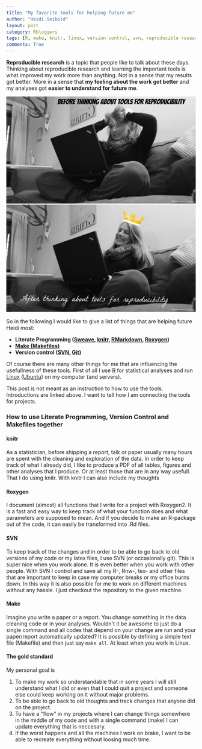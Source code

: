 ```yaml
---
title: "My favorite tools for helping future me"
author: "Heidi Seibold"
layout: post
category: Rbloggers
tags: [R, make, knitr, linux, version control, svn, reproducible research]
comments: True
---
```


**Reproducible research** is a topic that people like to talk about these days. 
Thinking about reproducible research and learning the important
tools is what improved my work more than anything. 
Not in a sense that my results got better. More 
in a sense that **my feeling about the work got better** and my analyses got 
**easier to understand for future me**. 

![before](/figure/source/heidi_before.jpg) 
![after](/figure/source/heidi_after.jpg) 

So in the following I would like to give a list of things that are helping 
future Heidi most:

- **Literate Programming ([Sweave](https://www.statistik.lmu.de/~leisch/Sweave/), [knitr](http://yihui.name/knitr/), [RMarkdown](http://rmarkdown.rstudio.com/), [Roxygen](https://cran.r-project.org/web/packages/roxygen2/vignettes/roxygen2.html))**
- **[Make (Makefiles)](http://www.gnu.org/software/make/manual/make.html)**
- **Version control ([SVN](https://subversion.apache.org/), [Git](https://git-scm.com))**

Of course there are many other things for me that are influencing the 
usefullness of these tools. First of all I use [R](https://www.r-project.org/) 
for statistical analyses and run   
[Linux](https://www.linux.com/) ([Ubuntu](http://www.ubuntu.com/)) on my
computer (and servers). 

This post is not meant as an instruction to how to use the tools. 
Introductions are linked above. I want to tell how I am connecting the tools
for projects. 

### How to use Literate Programming, Version Control and Makefiles together

#### knitr
As a statistician, before shipping a report, talk or paper usually many hours are
spent with the cleaning and exploration of the data. In order to keep track of what
I already did, I like to produce a PDF of all tables, figures and other analyses
that I produce. Or at least those that are in any way usefull. That I do using
knitr. With knitr I can also include my thoughts 

#### Roxygen
I document (almost) all functions that I write for a project with Roxygen2. It is
a fast and easy way to keep track of what your function does and what parameters 
are supposed to mean. And if you decide to make an R-package out of the code, it 
can easily be transformed into .Rd files.

#### SVN
To keep track of the changes and in order to be able to go back to old 
versions of my code or my latex files, I use SVN (or occasionally git). This is
super nice when you work alone. It is even better when you work with other people.
With SVN I control and save all my R-, Rnw-, tex- and other files that are 
important to keep in case my computer breaks or my office burns down. In this 
way it is also possible for me to work on different machines without any hassle.
I just checkout the repository to the given machine.

#### Make
Imagine you write a paper or a report. You change something in the data cleaning
code or in your analyses. Wouldn't it be awesome to just do a single command and
all codes that depend on your change are run and your paper/report automatically
updated? It is possible by defining a simple text file (Makefile) and then just 
say `make all`.  At least when you work in Linux.

#### The gold standard
My personal goal is 

1. To make my work so understandable that in some years I will
still understand what I did or even that I could quit a project and someone 
else could keep working on it without major problems. 
2. To be able to go back to old thoughts and track changes that anyone did
on the project.
3. To have a "flow" in my projects where I can change things somewhere in the
middle of my code and with a single command (make) I can update everything that
is neccesary.
4. If the worst happens and all the machines I work on brake, I want to be able
to recreate everything without loosing much time.















